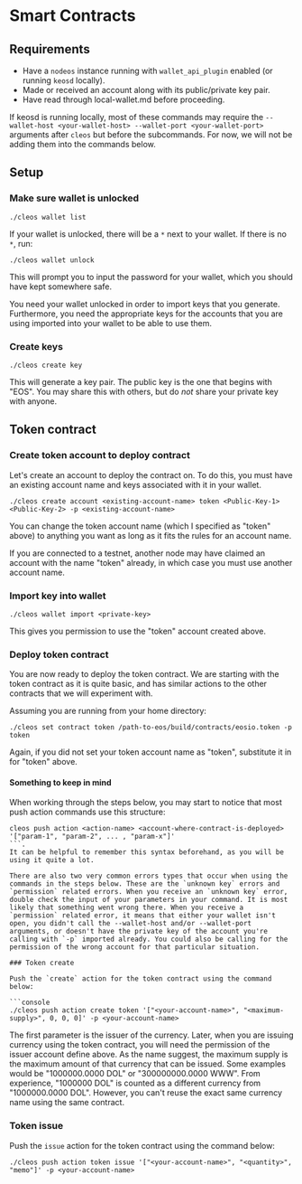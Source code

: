 # Smart Contracts

## Requirements
- Have a `nodeos` instance running with `wallet_api_plugin` enabled (or running `keosd` locally).
- Made or received an account along with its public/private key pair.
- Have read through local-wallet.md before proceeding.

If keosd is running locally, most of these commands may require the `--wallet-host <your-wallet-host> --wallet-port <your-wallet-port>` arguments after `cleos` but before the subcommands. For now, we will not be adding them into the commands below.

## Setup

### Make sure wallet is unlocked

```console
./cleos wallet list
```

If your wallet is unlocked, there will be a `*` next to your wallet. If there is no `*`, run:

```console
./cleos wallet unlock
```

This will prompt you to input the password for your wallet, which you should have kept somewhere safe.

You need your wallet unlocked in order to import keys that you generate. Furthermore, you need the appropriate keys for the accounts that you are using imported into your wallet to be able to use them.

### Create keys

```console
./cleos create key
```

This will generate a key pair. The public key is the one that begins with "EOS". You may share this with others, but do *not* share your private key with anyone.

## Token contract

### Create token account to deploy contract

Let's create an account to deploy the contract on. To do this, you must have an existing account name and keys associated with it in your wallet.

```console
./cleos create account <existing-account-name> token <Public-Key-1> <Public-Key-2> -p <existing-account-name>
```

You can change the token account name (which I specified as "token" above) to anything you want as long as it fits the rules for an account name.

If you are connected to a testnet, another node may have claimed an account with the name "token" already, in which case you must use another account name.

### Import key into wallet

```console
./cleos wallet import <private-key>
```

This gives you permission to use the "token" account created above.

### Deploy token contract

You are now ready to deploy the token contract. We are starting with the token contract as it is quite basic, and has similar actions to the other contracts that we will experiment with.

Assuming you are running from your home directory:

```console
./cleos set contract token /path-to-eos/build/contracts/eosio.token -p token
```

Again, if you did not set your token account name as "token", substitute it in for "token" above.

#### Something to keep in mind

When working through the steps below, you may start to notice that most push action commands use this structure:
```console
cleos push action <action-name> <account-where-contract-is-deployed> '["param-1", "param-2", ... , "param-x"]'
```.
It can be helpful to remember this syntax beforehand, as you will be using it quite a lot.

There are also two very common errors types that occur when using the commands in the steps below. These are the `unknown key` errors and `permission` related errors. When you receive an `unknown key` error, double check the input of your parameters in your command. It is most likely that something went wrong there. When you receive a `permission` related error, it means that either your wallet isn't open, you didn't call the --wallet-host and/or --wallet-port arguments, or doesn't have the private key of the account you're calling with `-p` imported already. You could also be calling for the permission of the wrong account for that particular situation.

### Token create

Push the `create` action for the token contract using the command below:

```console
./cleos push action create token '["<your-account-name>", "<maximum-supply>", 0, 0, 0]' -p <your-account-name>
```

The first parameter is the issuer of the currency. Later, when you are issuing currency using the token contract, you will need the permission of the issuer account define above. As the name suggest, the maximum supply is the maximum amount of that currency that can be issued. Some examples would be "1000000.0000 DOL" or "300000000.0000 WWW". From experience, "1000000 DOL" is counted as a different currency from "1000000.0000 DOL". However, you can't reuse the exact same currency name using the same contract.

### Token issue

Push the `issue` action for the token contract using the command below:

```console
./cleos push action token issue '["<your-account-name>", "<quantity>", "memo"]' -p <your-account-name>
```
